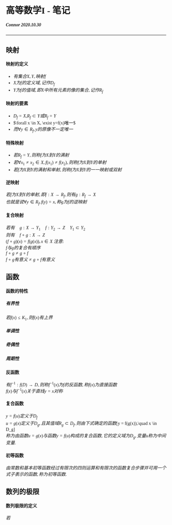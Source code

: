 # <font face="宋体">高等数学I - 笔记
##### Connor 2020.10.30
---
## 映射
#### 映射的定义
* $有集合X,Y,映射f$
* $X为f的定义域,记作D_f$
* $Y为f的值域,即X中所有元素的像的集合,记作R_f$
#### 映射的要素
* $D_f = X$,$R_f \subset Y 或 R_f = Y$
* $\forall x \in X, \exist y=f(x)唯一$
* $而\forall y \in R_f, y的原像不一定唯一$
#### 特殊映射
* $若R_f = Y,则称f为X到Y的满射$
* $若\forall x_1\ne x_2 \in X,f(x_1)\ne f(x_2),则称f为X到Y的单射$
* $若f为X到Y的满射和单射,则称f为X到Y的一一映射或双射$
#### 逆映射
$若f为X到Y的单射,即f:X\to R_f,则有g:R_f\to X$<br>$也就是说\forall y\in R_f,f(y) = x,称g为f的逆映射$
#### 复合映射
$若有\quad g:X\to Y_1\quad f:Y_2\to Z\quad Y_1\subset Y_2\quad$<br>$则有\quad f\circ g:X\to Z$<br>$(f\circ g)(x) = f(g(x)),x\in X$
$注意:$<br>$f与g的复合有顺序$<br>$f\circ g \ne g \circ f$<br>$f \circ g有意义 \ne g \circ f有意义$

## 函数
#### 函数的特性
##### 有界性
$若f(x)\leq K_1,则f(x)有上界$
##### 单调性
##### 奇偶性
##### 周期性
#### 反函数
$有f^{-1}:f(D)\to D,则称f^{-1}(x)为f的反函数,称f(x)为直接函数$<br>$f(x)与f^{-1}(x)关于直线y=x对称$
#### 复合函数
$y=f(u)定义于D_f$<br>$u=g(x)定义于D_g,且其值域R_g \subset D_f,则由下式确定的函数$\[y = f(g(x)),\quad x \in D_g\]<br>$称为由函数u=g(x)与函数y=f(u)构成的复合函数,它的定义域为D_g,变量u称为中间变量.$
#### 初等函数
$由常数和基本初等函数经过有限次的四则运算和有限次的函数复合步骤并可用一个式子表示的函数,称为初等函数.$

## 数列的极限
#### 数列极限的定义
$若$

